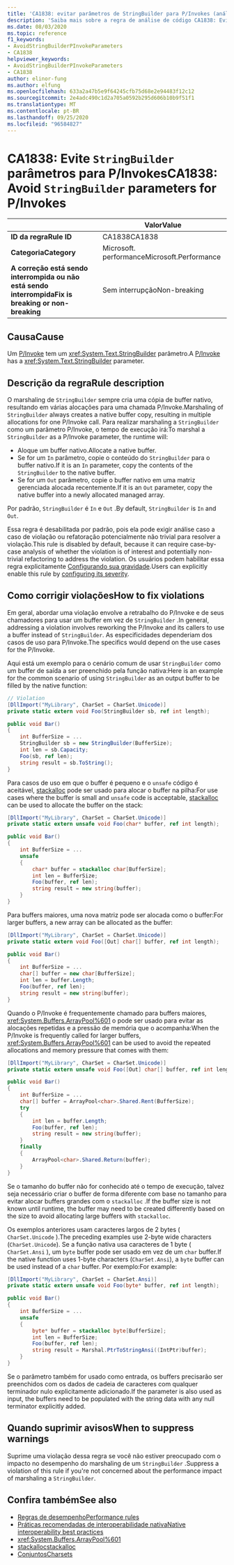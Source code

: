 ```yaml
---
title: 'CA1838: evitar parâmetros de StringBuilder para P/Invokes (análise de código)'
description: 'Saiba mais sobre a regra de análise de código CA1838: Evite parâmetros de StringBuilder para P/Invokes'
ms.date: 08/03/2020
ms.topic: reference
f1_keywords:
- AvoidStringBuilderPInvokeParameters
- CA1838
helpviewer_keywords:
- AvoidStringBuilderPInvokeParameters
- CA1838
author: elinor-fung
ms.author: elfung
ms.openlocfilehash: 633a2a47b5e9f64245cfb75d68e2e94483f12c12
ms.sourcegitcommit: 2e4adc490c1d2a705a0592b295d606b10b9f51f1
ms.translationtype: MT
ms.contentlocale: pt-BR
ms.lasthandoff: 09/25/2020
ms.locfileid: "96584827"
---
```

# <a name="ca1838-avoid-stringbuilder-parameters-for-pinvokes"></a><span data-ttu-id="bf917-103">CA1838: Evite `StringBuilder` parâmetros para P/Invokes</span><span class="sxs-lookup"><span data-stu-id="bf917-103">CA1838: Avoid `StringBuilder` parameters for P/Invokes</span></span>

| | <span data-ttu-id="bf917-104">Valor</span><span class="sxs-lookup"><span data-stu-id="bf917-104">Value</span></span> |
|-|-|
| <span data-ttu-id="bf917-105">**ID da regra**</span><span class="sxs-lookup"><span data-stu-id="bf917-105">**Rule ID**</span></span> |<span data-ttu-id="bf917-106">CA1838</span><span class="sxs-lookup"><span data-stu-id="bf917-106">CA1838</span></span>|
| <span data-ttu-id="bf917-107">**Categoria**</span><span class="sxs-lookup"><span data-stu-id="bf917-107">**Category**</span></span> |<span data-ttu-id="bf917-108">Microsoft. performance</span><span class="sxs-lookup"><span data-stu-id="bf917-108">Microsoft.Performance</span></span>|
| <span data-ttu-id="bf917-109">**A correção está sendo interrompida ou não está sendo interrompida**</span><span class="sxs-lookup"><span data-stu-id="bf917-109">**Fix is breaking or non-breaking**</span></span> |<span data-ttu-id="bf917-110">Sem interrupção</span><span class="sxs-lookup"><span data-stu-id="bf917-110">Non-breaking</span></span>|

## <a name="cause"></a><span data-ttu-id="bf917-111">Causa</span><span class="sxs-lookup"><span data-stu-id="bf917-111">Cause</span></span>

<span data-ttu-id="bf917-112">Um [P/Invoke](../../../standard/native-interop/pinvoke.md) tem um <xref:System.Text.StringBuilder> parâmetro.</span><span class="sxs-lookup"><span data-stu-id="bf917-112">A [P/Invoke](../../../standard/native-interop/pinvoke.md) has a <xref:System.Text.StringBuilder> parameter.</span></span>

## <a name="rule-description"></a><span data-ttu-id="bf917-113">Descrição da regra</span><span class="sxs-lookup"><span data-stu-id="bf917-113">Rule description</span></span>

<span data-ttu-id="bf917-114">O marshaling de `StringBuilder` sempre cria uma cópia de buffer nativo, resultando em várias alocações para uma chamada P/Invoke.</span><span class="sxs-lookup"><span data-stu-id="bf917-114">Marshaling of `StringBuilder` always creates a native buffer copy, resulting in multiple allocations for one P/Invoke call.</span></span> <span data-ttu-id="bf917-115">Para realizar marshaling a `StringBuilder` como um parâmetro P/Invoke, o tempo de execução irá:</span><span class="sxs-lookup"><span data-stu-id="bf917-115">To marshal a `StringBuilder` as a P/Invoke parameter, the runtime will:</span></span>

- <span data-ttu-id="bf917-116">Aloque um buffer nativo.</span><span class="sxs-lookup"><span data-stu-id="bf917-116">Allocate a native buffer.</span></span>
- <span data-ttu-id="bf917-117">Se for um `In` parâmetro, copie o conteúdo do `StringBuilder` para o buffer nativo.</span><span class="sxs-lookup"><span data-stu-id="bf917-117">If it is an `In` parameter, copy the contents of the `StringBuilder` to the native buffer.</span></span>
- <span data-ttu-id="bf917-118">Se for um `Out` parâmetro, copie o buffer nativo em uma matriz gerenciada alocada recentemente.</span><span class="sxs-lookup"><span data-stu-id="bf917-118">If it is an `Out` parameter, copy the native buffer into a newly allocated managed array.</span></span>

<span data-ttu-id="bf917-119">Por padrão, `StringBuilder` é `In` e `Out` .</span><span class="sxs-lookup"><span data-stu-id="bf917-119">By default, `StringBuilder` is `In` and `Out`.</span></span>

<span data-ttu-id="bf917-120">Essa regra é desabilitada por padrão, pois ela pode exigir análise caso a caso de violação ou refatoração potencialmente não trivial para resolver a violação.</span><span class="sxs-lookup"><span data-stu-id="bf917-120">This rule is disabled by default, because it can require case-by-case analysis of whether the violation is of interest and potentially non-trivial refactoring to address the violation.</span></span> <span data-ttu-id="bf917-121">Os usuários podem habilitar essa regra explicitamente [Configurando sua gravidade](../configuration-options.md#severity-level).</span><span class="sxs-lookup"><span data-stu-id="bf917-121">Users can explicitly enable this rule by [configuring its severity](../configuration-options.md#severity-level).</span></span>

## <a name="how-to-fix-violations"></a><span data-ttu-id="bf917-122">Como corrigir violações</span><span class="sxs-lookup"><span data-stu-id="bf917-122">How to fix violations</span></span>

<span data-ttu-id="bf917-123">Em geral, abordar uma violação envolve a retrabalho do P/Invoke e de seus chamadores para usar um buffer em vez de `StringBuilder` .</span><span class="sxs-lookup"><span data-stu-id="bf917-123">In general, addressing a violation involves reworking the P/Invoke and its callers to use a buffer instead of `StringBuilder`.</span></span> <span data-ttu-id="bf917-124">As especificidades dependeriam dos casos de uso para P/Invoke.</span><span class="sxs-lookup"><span data-stu-id="bf917-124">The specifics would depend on the use cases for the P/Invoke.</span></span>

<span data-ttu-id="bf917-125">Aqui está um exemplo para o cenário comum de usar `StringBuilder` como um buffer de saída a ser preenchido pela função nativa:</span><span class="sxs-lookup"><span data-stu-id="bf917-125">Here is an example for the common scenario of using `StringBuilder` as an output buffer to be filled by the native function:</span></span>

```csharp
// Violation
[DllImport("MyLibrary", CharSet = CharSet.Unicode)]
private static extern void Foo(StringBuilder sb, ref int length);

public void Bar()
{
    int BufferSize = ...
    StringBuilder sb = new StringBuilder(BufferSize);
    int len = sb.Capacity;
    Foo(sb, ref len);
    string result = sb.ToString();
}
```

<span data-ttu-id="bf917-126">Para casos de uso em que o buffer é pequeno e o `unsafe` código é aceitável, [stackalloc](../../../csharp/language-reference/operators/stackalloc.md) pode ser usado para alocar o buffer na pilha:</span><span class="sxs-lookup"><span data-stu-id="bf917-126">For use cases where the buffer is small and `unsafe` code is acceptable, [stackalloc](../../../csharp/language-reference/operators/stackalloc.md) can be used to allocate the buffer on the stack:</span></span>

```csharp
[DllImport("MyLibrary", CharSet = CharSet.Unicode)]
private static extern unsafe void Foo(char* buffer, ref int length);

public void Bar()
{
    int BufferSize = ...
    unsafe
    {
        char* buffer = stackalloc char[BufferSize];
        int len = BufferSize;
        Foo(buffer, ref len);
        string result = new string(buffer);
    }
}
```

<span data-ttu-id="bf917-127">Para buffers maiores, uma nova matriz pode ser alocada como o buffer:</span><span class="sxs-lookup"><span data-stu-id="bf917-127">For larger buffers, a new array can be allocated as the buffer:</span></span>

```csharp
[DllImport("MyLibrary", CharSet = CharSet.Unicode)]
private static extern void Foo([Out] char[] buffer, ref int length);

public void Bar()
{
    int BufferSize = ...
    char[] buffer = new char[BufferSize];
    int len = buffer.Length;
    Foo(buffer, ref len);
    string result = new string(buffer);
}
```

<span data-ttu-id="bf917-128">Quando o P/Invoke é frequentemente chamado para buffers maiores, <xref:System.Buffers.ArrayPool%601> o pode ser usado para evitar as alocações repetidas e a pressão de memória que o acompanha:</span><span class="sxs-lookup"><span data-stu-id="bf917-128">When the P/Invoke is frequently called for larger buffers, <xref:System.Buffers.ArrayPool%601> can be used to avoid the repeated allocations and memory pressure that comes with them:</span></span>

```csharp
[DllImport("MyLibrary", CharSet = CharSet.Unicode)]
private static extern unsafe void Foo([Out] char[] buffer, ref int length);

public void Bar()
{
    int BufferSize = ...
    char[] buffer = ArrayPool<char>.Shared.Rent(BufferSize);
    try
    {
        int len = buffer.Length;
        Foo(buffer, ref len);
        string result = new string(buffer);
    }
    finally
    {
        ArrayPool<char>.Shared.Return(buffer);
    }
}
```

<span data-ttu-id="bf917-129">Se o tamanho do buffer não for conhecido até o tempo de execução, talvez seja necessário criar o buffer de forma diferente com base no tamanho para evitar alocar buffers grandes com o `stackalloc` .</span><span class="sxs-lookup"><span data-stu-id="bf917-129">If the buffer size is not known until runtime, the buffer may need to be created differently based on the size to avoid allocating large buffers with `stackalloc`.</span></span>

<span data-ttu-id="bf917-130">Os exemplos anteriores usam caracteres largos de 2 bytes ( `CharSet.Unicode` ).</span><span class="sxs-lookup"><span data-stu-id="bf917-130">The preceding examples use 2-byte wide characters (`CharSet.Unicode`).</span></span> <span data-ttu-id="bf917-131">Se a função nativa usa caracteres de 1 byte ( `CharSet.Ansi` ), um `byte` buffer pode ser usado em vez de um `char` buffer.</span><span class="sxs-lookup"><span data-stu-id="bf917-131">If the native function uses 1-byte characters (`CharSet.Ansi`), a `byte` buffer can be used instead of a `char` buffer.</span></span> <span data-ttu-id="bf917-132">Por exemplo:</span><span class="sxs-lookup"><span data-stu-id="bf917-132">For example:</span></span>

```csharp
[DllImport("MyLibrary", CharSet = CharSet.Ansi)]
private static extern unsafe void Foo(byte* buffer, ref int length);

public void Bar()
{
    int BufferSize = ...
    unsafe
    {
        byte* buffer = stackalloc byte[BufferSize];
        int len = BufferSize;
        Foo(buffer, ref len);
        string result = Marshal.PtrToStringAnsi((IntPtr)buffer);
    }
}
```

<span data-ttu-id="bf917-133">Se o parâmetro também for usado como entrada, os buffers precisarão ser preenchidos com os dados de cadeia de caracteres com qualquer terminador nulo explicitamente adicionado.</span><span class="sxs-lookup"><span data-stu-id="bf917-133">If the parameter is also used as input, the buffers need to be populated with the string data with any null terminator explicitly added.</span></span>

## <a name="when-to-suppress-warnings"></a><span data-ttu-id="bf917-134">Quando suprimir avisos</span><span class="sxs-lookup"><span data-stu-id="bf917-134">When to suppress warnings</span></span>

<span data-ttu-id="bf917-135">Suprime uma violação dessa regra se você não estiver preocupado com o impacto no desempenho do marshaling de um `StringBuilder` .</span><span class="sxs-lookup"><span data-stu-id="bf917-135">Suppress a violation of this rule if you're not concerned about the performance impact of marshaling a `StringBuilder`.</span></span>

## <a name="see-also"></a><span data-ttu-id="bf917-136">Confira também</span><span class="sxs-lookup"><span data-stu-id="bf917-136">See also</span></span>

- [<span data-ttu-id="bf917-137">Regras de desempenho</span><span class="sxs-lookup"><span data-stu-id="bf917-137">Performance rules</span></span>](performance-warnings.md)
- [<span data-ttu-id="bf917-138">Práticas recomendadas de interoperabilidade nativa</span><span class="sxs-lookup"><span data-stu-id="bf917-138">Native interoperability best practices</span></span>](../../../standard/native-interop/best-practices.md)
- <xref:System.Buffers.ArrayPool%601>
- [<span data-ttu-id="bf917-139">stackalloc</span><span class="sxs-lookup"><span data-stu-id="bf917-139">stackalloc</span></span>](../../../csharp/language-reference/operators/stackalloc.md)
- [<span data-ttu-id="bf917-140">Conjuntos</span><span class="sxs-lookup"><span data-stu-id="bf917-140">Charsets</span></span>](../../../standard/native-interop/charset.md)

